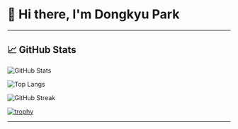 # 👋 Hi there, I'm Dongkyu Park



---

## 📈 GitHub Stats

![GitHub Stats](https://github-readme-stats.vercel.app/api?username=do-dong-park&show_icons=true&theme=tokyonight)

![Top Langs](https://github-readme-stats.vercel.app/api/top-langs/?username=kimz1121&layout=compact&theme=tokyonight)

![GitHub Streak](https://streak-stats.demolab.com/?user=kimz1121&theme=tokyonight)

[![trophy](https://github-profile-trophy.vercel.app/?username=kimz1121&theme=monokai)](https://github.com/ryo-ma/github-profile-trophy)

---



